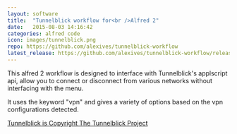 ```yaml
---
layout: software
title:  "Tunnelblick workflow for<br />Alfred 2"
date:   2015-08-03 14:16:42
categories: alfred code
icon: images/tunnelblick.png
repo: https://github.com/alexives/tunnelblick-workflow
latest_release: https://github.com/alexives/tunnelblick-workflow/releases/latest
---
```

This alfred 2 workflow is designed to interface with Tunnelblick's applscript api, allow you to connect or disconnect from various networks without interfacing with the menu.

It uses the keyword "vpn" and gives a variety of options based on the vpn configurations detected.

[Tunnelblick is Copyright The Tunnelblick Project](https://tunnelblick.net/index.html)
